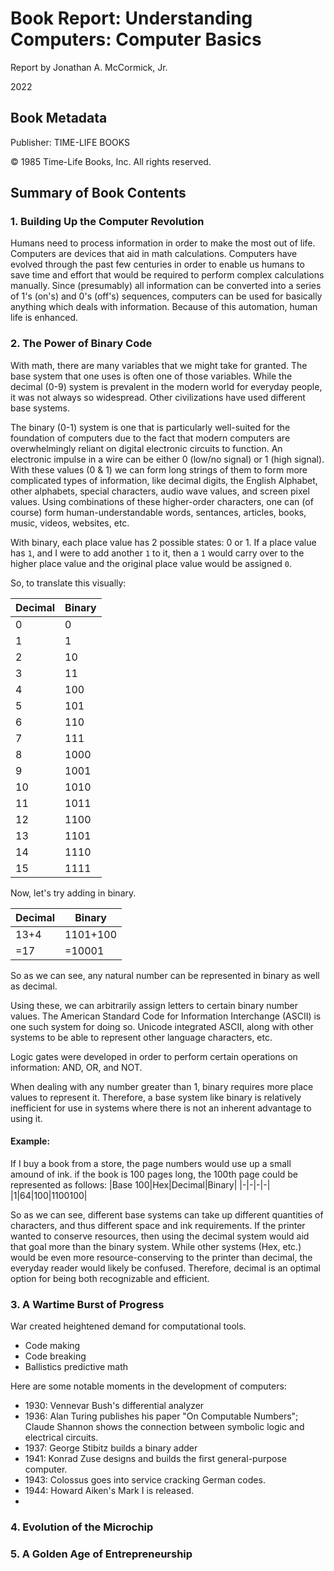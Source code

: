 # Book Report: Understanding Computers: Computer Basics

Report by Jonathan A. McCormick, Jr.

2022

## Book Metadata 

Publisher: TIME-LIFE BOOKS

© 1985 Time-Life Books, Inc. All rights reserved. 

## Summary of Book Contents

### 1. Building Up the Computer Revolution

Humans need to process information in order to make the most out of life. Computers are devices that aid in math calculations. Computers have evolved through the past few centuries in order to enable us humans to save time and effort that would be required to perform complex calculations manually. Since (presumably) all information can be converted into a series of 1's (on's) and 0's (off's) sequences, computers can be used for basically anything which deals with information. Because of this automation, human life is enhanced. 

### 2. The Power of Binary Code

With math, there are many variables that we might take for granted. The base system that one uses is often one of those variables. While the decimal (0-9) system is prevalent in the modern world for everyday people, it was not always so widespread. Other civilizations have used different base systems. 

The binary (0-1) system is one that is particularly well-suited for the foundation of computers due to the fact that modern computers are overwhelmingly reliant on digital electronic circuits to function. An electronic impulse in a wire can be either 0 (low/no signal) or 1 (high signal). With these values (0 & 1) we can form long strings of them to form more complicated types of information, like decimal digits, the English Alphabet, other alphabets, special characters, audio wave values, and screen pixel values. Using combinations of these higher-order characters, one can (of course) form human-understandable words, sentances, articles, books, music, videos, websites, etc.

With binary, each place value has 2 possible states: 0 or 1. If a place value has `1`, and I were to add another `1` to it, then a `1` would carry over to the higher place value and the original place value would be assigned `0`.

So, to translate this visually:

|Decimal|Binary|
|---|---|
| 0  | 0 |
|1|1|
|2|10|
|3|11|
|4|100|
|5|101|
|6|110|
|7|111|
|8|1000|
|9|1001|
|10|1010|
|11|1011|
|12|1100|
|13|1101|
|14|1110|
|15|1111|

Now, let's try adding in binary.

|Decimal|Binary|
|-|-|
|13+4|1101+100|
|=17|=10001|

So as we can see, any natural number can be represented in binary as well as decimal. 

Using these, we can arbitrarily assign letters to certain binary number values. The American Standard Code for Information Interchange (ASCII) is one such system for doing so. Unicode integrated ASCII, along with other systems to be able to represent other language characters, etc.

Logic gates were developed in order to perform certain operations on information: AND, OR, and NOT. 

When dealing with any number greater than 1, binary requires more place values to represent it. Therefore, a base system like binary is relatively inefficient for use in systems where there is not an inherent advantage to using it. 

#### Example:

If I buy a book from a store, the page numbers would use up a small amound of ink. if the book is 100 pages long, the 100th page could be represented as follows:
|Base 100|Hex|Decimal|Binary|
|-|-|-|-|
|1|64|100|1100100|

So as we can see, different base systems can take up different quantities of characters, and thus different space and ink requirements. If the printer wanted to conserve resources, then using the decimal system would aid that goal more than the binary system. While other systems (Hex, etc.) would be even more resource-conserving to the printer than decimal, the everyday reader would likely be confused. Therefore, decimal is an optimal option for being both recognizable and efficient.


### 3. A Wartime Burst of Progress

War created heightened demand for computational tools. 
* Code making
* Code breaking
* Ballistics predictive math

Here are some notable moments in the development of computers:
* 1930: Vennevar Bush's differential analyzer
* 1936: Alan Turing publishes his paper "On Computable Numbers"; Claude Shannon shows the connection between symbolic logic and electrical circuits.
* 1937: George Stibitz builds a binary adder
* 1941: Konrad Zuse designs and builds the first general-purpose computer.
* 1943: Colossus goes into service cracking German codes.
* 1944: Howard Aiken's Mark I is released.
* 

### 4. Evolution of the Microchip
### 5. A Golden Age of Entrepreneurship
